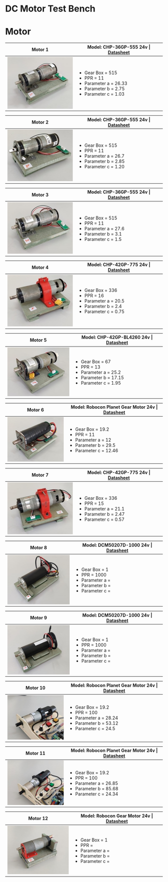 # DC Motor Test Bench

# Motor
| Motor 1 | Model: CHP-36GP-555 24v \| [Datasheet](https://www.aliexpress.com/item/32827922906.html) |
| --- | --- |
| ![](/img/mot1.jpg)| <ul><li>Gear Box = 515</li><li>PPR = 11</li><li>Parameter a = 26.33</li><li>Parameter b = 2.75</li><li>Parameter c = 1.03</li></ul> |

| Motor 2 | Model: CHP-36GP-555 24v \| [Datasheet](https://www.aliexpress.com/item/32827922906.html) |
| --- | --- |
| ![](/img/mot2.jpg)| <ul><li>Gear Box = 515</li><li>PPR = 11</li><li>Parameter a = 26.7</li><li>Parameter b = 2.85</li><li>Parameter c = 1.20</li></ul> |

| Motor 3 | Model: CHP-36GP-555 24v \| [Datasheet](https://www.aliexpress.com/item/32827922906.html) |
| --- | --- |
| ![](/img/mot3.jpg)| <ul><li>Gear Box = 515</li><li>PPR = 11</li><li>Parameter a = 27.6</li><li>Parameter b = 3.1</li><li>Parameter c = 1.5</li></ul> |

| Motor 4 | Model: CHP-42GP-775 24v \| [Datasheet](https://www.aliexpress.com/item/32822227433.html) |
| --- | --- |
| ![](/img/mot4.jpg)| <ul><li>Gear Box = 336</li><li>PPR = 16</li><li>Parameter a = 20.5</li><li>Parameter b = 2.4</li><li>Parameter c = 0.75</li></ul> |

| Motor 5 | Model: CHP-42GP-BL4260 24v \| [Datasheet](http://www.audiohms.com/download/DCM50207D_1000_man_en.pdf) |
| --- | --- |
| ![](/img/mot5.jpg)| <ul><li>Gear Box = 67</li><li>PPR = 13</li><li>Parameter a = 25.2</li><li>Parameter b = 17.15</li><li>Parameter c = 1.95</li></ul> |

| Motor 6 | Model: Robocon Planet Gear Motor 24v \| [Datasheet](http://www.roboconshop.com/San-Pham/Robocon/%C4%90ong-co/%C4%90ong-co-co-hop-so/%C4%90ong-co-Planet-60W-co-encoder-13-xung.aspx) |
| --- | --- |
| ![](/img/mot6.jpg)| <ul><li>Gear Box = 19.2</li><li>PPR = 11</li><li>Parameter a = 12</li><li>Parameter b = 29.5</li><li>Parameter c = 12.46</li></ul> |

| Motor 7 | Model: CHP-42GP-775 24v \| [Datasheet](https://www.aliexpress.com/item/32822227433.html) |
| --- | --- |
| ![](/img/mot7.jpg)| <ul><li>Gear Box = 336</li><li>PPR = 15</li><li>Parameter a = 21.1</li><li>Parameter b = 2.47</li><li>Parameter c = 0.57</li></ul> |

| Motor 8 | Model: DCM50207D-1000 24v \| [Datasheet](http://www.audiohms.com/download/DCM50207D_1000_man_en.pdf) |
| --- | --- |
| ![](/img/mot8.jpg)| <ul><li>Gear Box = 1</li><li>PPR = 1000</li><li>Parameter a = </li><li>Parameter b = </li><li>Parameter c = </li></ul> |

| Motor 9 | Model: DCM50207D-1000 24v \| [Datasheet](http://www.audiohms.com/download/DCM50207D_1000_man_en.pdf) |
| --- | --- |
| ![](/img/mot9.jpg)| <ul><li>Gear Box = 1</li><li>PPR = 1000</li><li>Parameter a = </li><li>Parameter b = </li><li>Parameter c = </li></ul> |

| Motor 10 | Model: Robocon Planet Gear Motor 24v \| [Datasheet](http://www.roboconshop.com/San-Pham/Robocon/%C4%90ong-co/%C4%90ong-co-co-hop-so/%C4%90ong-co-Planet-60W-co-encoder-13-xung.aspx) |
| --- | --- |
| ![](/img/mot10.jpg)| <ul><li>Gear Box = 19.2</li><li>PPR = 100</li><li>Parameter a = 28.24 </li><li>Parameter b = 53.12</li><li>Parameter c = 24.5</li></ul> |

| Motor 11 | Model: Robocon Planet Gear Motor 24v \| [Datasheet](http://www.roboconshop.com/San-Pham/Robocon/%C4%90ong-co/%C4%90ong-co-co-hop-so/%C4%90ong-co-Planet-60W-co-encoder-13-xung.aspx) |
| --- | --- |
| ![](/img/mot11.jpg)| <ul><li>Gear Box = 19.2</li><li>PPR = 100</li><li>Parameter a = 26.85 </li><li>Parameter b = 85.68</li><li>Parameter c = 24.34</li></ul>|

| Motor 12 | Model: Robocon Gear Motor 24v \| [Datasheet](http://www.roboconshop.com/San-Pham/Robocon/%C4%90ong-co/%C4%90ong-co-co-hop-so/%C4%90ong-co-giam-toc-24VDC-50-vong-phut-encoder-12ppr.aspx) |
| --- | --- |
| ![](/img/mot12.jpg)| <ul><li>Gear Box = 1</li><li>PPR = </li><li>Parameter a = </li><li>Parameter b = </li><li>Parameter c = </li></ul> |
